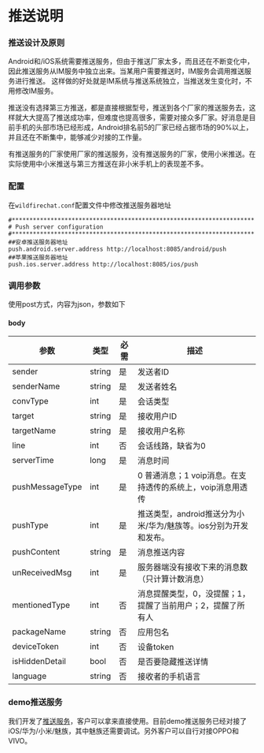 # 推送说明

### 推送设计及原则
Android和/iOS系统需要推送服务，但由于推送厂家太多，而且还在不断变化中，因此推送服务从IM服务中独立出来。当某用户需要推送时，IM服务会调用推送服务进行推送。
这样做的好处就是IM系统与推送系统独立，当推送发生变化时，不用修改IM服务。

推送没有选择第三方推送，都是直接根据型号，推送到各个厂家的推送服务去，这样就大大提高了推送成功率，但难度也提高很多，需要对接众多厂家。好消息是目前手机的头部市场已经形成，Android排名前5的厂家已经占据市场的90%以上，并且还在不断集中，能够减少对接的工作量。

有推送服务的厂家使用厂家的推送服务，没有推送服务的厂家，使用小米推送。在实际使用中小米推送与第三方推送在非小米手机上的表现差不多。

### 配置
在```wildfirechat.conf```配置文件中修改推送服务器地址
```
#*********************************************************************
# Push server configuration
#*********************************************************************
##安卓推送服务器地址
push.android.server.address http://localhost:8085/android/push
##苹果推送服务器地址
push.ios.server.address http://localhost:8085/ios/push
```

### 调用参数
使用post方式，内容为json，参数如下
#### body
| 参数 | 类型 | 必需 | 描述 |
| ------ | ------ | --- | ------ |
| sender | string | 是 | 发送者ID |
| senderName | string | 是 | 发送者姓名 |
| convType | int | 是 | 会话类型 |
| target | string | 是 | 接收用户ID |
| targetName | string | 是 | 接收用户名称 |
| line | int | 否 | 会话线路，缺省为0 |
| serverTime | long | 是 | 消息时间 |
| pushMessageType | int | 是 | 0 普通消息；1 voip消息。在支持透传的系统上，voip消息用透传 |
| pushType | int | 是 | 推送类型，android推送分为小米/华为/魅族等。ios分别为开发和发布。 |
| pushContent | string | 是 | 消息推送内容 |
| unReceivedMsg | int | 是 | 服务器端没有接收下来的消息数（只计算计数消息） |
| mentionedType | int | 否 | 消息提醒类型，0，没提醒；1，提醒了当前用户；2，提醒了所有人 |
| packageName | string | 否 | 应用包名 |
| deviceToken | int | 否 | 设备token |
| isHiddenDetail | bool | 否 | 是否要隐藏推送详情 |
| language | string | 否 | 接收者的手机语言 |

### demo推送服务
我们开发了[推送服务](https://github.com/wildfirechat/push_server)，客户可以拿来直接使用。目前demo推送服务已经对接了iOS/华为/小米/魅族，其中魅族还需要调试。另外客户可以自行对接OPPO和VIVO。
